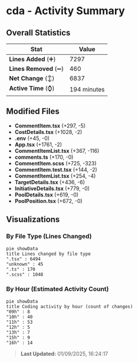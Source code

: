 # cda - Activity Summary 

## Overall Statistics

| Stat                   | Value                                                             |
| ---------------------- | ----------------------------------------------------------------- |
| **Lines Added** (➕)   | 7297                                          |
| **Lines Removed** (➖) | 460                                        |
| **Net Change** (↕)    | 6837                |
| **Active Time** (⌚)   | 194 minutes |


## Modified Files
- **CommentItem.tsx** (+297, -5)
- **CostDetails.tsx** (+1028, -2)
- **.env** (+45, -0)
- **App.tsx** (+1761, -2)
- **CommentItemList.tsx** (+367, -116)
- **comments.ts** (+170, -0)
- **CommentItem.scss** (+725, -323)
- **CommentItem.test.tsx** (+144, -2)
- **CommentItemList.tsx** (+254, -4)
- **TargetDetails.tsx** (+436, -6)
- **InitiativeDetails.tsx** (+779, -0)
- **PoolDetails.tsx** (+619, -0)
- **PoolPosition.tsx** (+672, -0)

## Visualizations

### By File Type (Lines Changed)

```mermaid
pie showData
title Lines changed by file type
".tsx" : 6494
"unknown" : 45
".ts" : 170
".scss" : 1048
```

### By Hour (Estimated Activity Count)

```mermaid
pie showData
title Coding activity by hour (count of changes)
"09h" : 8
"10h" : 40
"11h" : 53
"12h" : 5
"13h" : 7
"15h" : 9
"16h" : 14
```


> **Last Updated:** 01/09/2025, 16:24:17